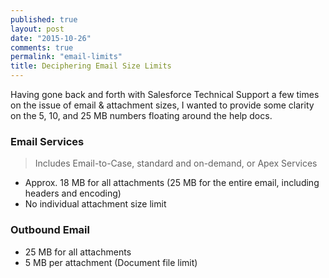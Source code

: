 ```yaml
---
published: true
layout: post
date: "2015-10-26"
comments: true
permalink: "email-limits"
title: Deciphering Email Size Limits
---
```






Having gone back and forth with Salesforce Technical Support a few times on the issue of email & attachment sizes, I wanted to provide some clarity on the 5, 10, and 25 MB numbers floating around the help docs. 

### Email Services
> Includes Email-to-Case, standard and on-demand, or Apex Services

- Approx. 18 MB for all attachments (25 MB for the entire email, including headers and encoding)
- No individual attachment size limit

### Outbound Email
- 25 MB for all attachments
- 5 MB per attachment (Document file limit)

